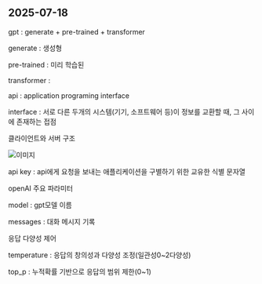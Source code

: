 ## 2025-07-18

gpt : generate + pre-trained + transformer

generate : 생성형

pre-trained : 미리 학습된

transformer : 

api : application programing interface

interface : 서로 다른 두개의 시스템(기기, 소프트웨어 등)이 정보를 교환할 때, 그 사이에 존재하는 접점

클라이언트와 서버 구조 

![이미지](/c/Users/SSAFY/Desktop/김승철/TIL/클라이언트와서버구조.jpg)

api key : api에게 요청을 보내는 애플리케이션을 구별하기 위한 교유한 식별 문자열

openAI  주요 파라미터

model : gpt모델 이름

messages : 대화 메시지 기록

응답 다양성 제어

temperature : 응답의 창의성과 다양성 조정(일관성0~2다양성)

top_p : 누적확률 기반으로 응답의 범위 제한(0~1)
